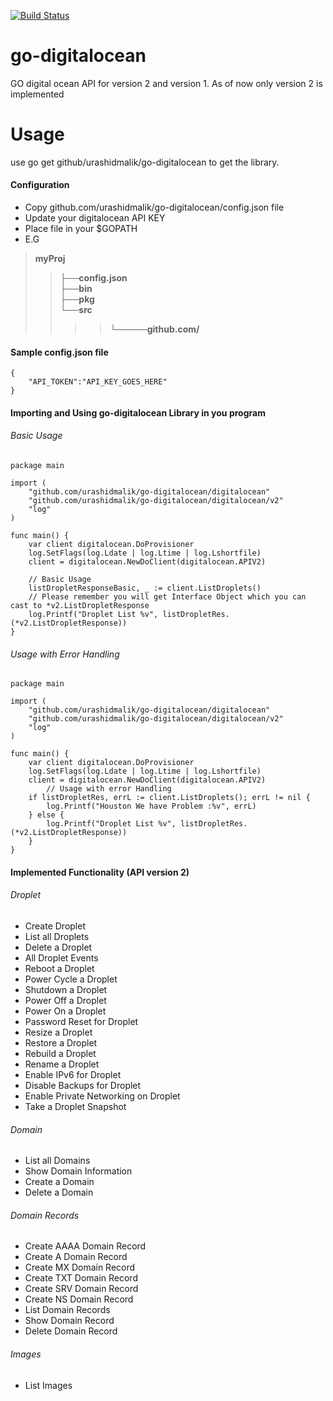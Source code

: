 [![Build Status](https://drone.io/github.com/urashidmalik/go-digitalocean/status.png)](https://drone.io/github.com/urashidmalik/go-digitalocean/latest)

go-digitalocean
===============

GO digital ocean API for version 2 and version 1. As of now only version 2 is implemented

# Usage
use go get github/urashidmalik/go-digitalocean to get the library. 

#### Configuration
* Copy github.com/urashidmalik/go-digitalocean/config.json file 
* Update your digitalocean API KEY
* Place file in your $GOPATH
* E.G 


>**myProj**  
>>**├──config.json**  
>>**├──bin**  
>>**├──pkg**  
>>**└──src**  
>>>> **└─────github.com/**  

      

#### Sample config.json file
	
	{
		"API_TOKEN":"API_KEY_GOES_HERE"
	}

#### Importing and Using go-digitalocean Library in you program
###### Basic Usage
  
	package main

	import (
		"github.com/urashidmalik/go-digitalocean/digitalocean"
		"github.com/urashidmalik/go-digitalocean/digitalocean/v2"
		"log"
	)

	func main() {
		var client digitalocean.DoProvisioner
		log.SetFlags(log.Ldate | log.Ltime | log.Lshortfile)
		client = digitalocean.NewDoClient(digitalocean.APIV2)
		
		// Basic Usage
		listDropletResponseBasic, _ := client.ListDroplets()
		// Please remember you will get Interface Object which you can cast to *v2.ListDropletResponse
		log.Printf("Droplet List %v", listDropletRes.(*v2.ListDropletResponse))
	}

###### Usage with Error Handling

  
	package main

	import (
	    "github.com/urashidmalik/go-digitalocean/digitalocean"
	    "github.com/urashidmalik/go-digitalocean/digitalocean/v2"
	    "log"
	)

	func main() {
	    var client digitalocean.DoProvisioner
	    log.SetFlags(log.Ldate | log.Ltime | log.Lshortfile)
	    client = digitalocean.NewDoClient(digitalocean.APIV2)
	        // Usage with error Handling
	    if listDropletRes, errL := client.ListDroplets(); errL != nil {
	        log.Printf("Houston We have Problem :%v", errL)
	    } else {
	        log.Printf("Droplet List %v", listDropletRes.(*v2.ListDropletResponse))
	    }
	}

#### Implemented Functionality (API version 2)

###### Droplet
* Create Droplet
* List all Droplets
* Delete a Droplet
* All Droplet Events
* Reboot a Droplet
* Power Cycle a Droplet
* Shutdown a Droplet
* Power Off a Droplet
* Power On a Droplet
* Password Reset for Droplet
* Resize a Droplet
* Restore a Droplet
* Rebuild a Droplet
* Rename a Droplet
* Enable IPv6 for Droplet
* Disable Backups for Droplet
* Enable Private Networking on Droplet
* Take a Droplet Snapshot

###### Domain
* List all Domains
* Show Domain Information
* Create a Domain
* Delete a Domain

###### Domain Records
* Create AAAA Domain Record
* Create A Domain Record
* Create MX Domain Record
* Create TXT Domain Record
* Create SRV Domain Record
* Create NS Domain Record
* List Domain Records
* Show Domain Record 
* Delete Domain Record

###### Images
* List Images